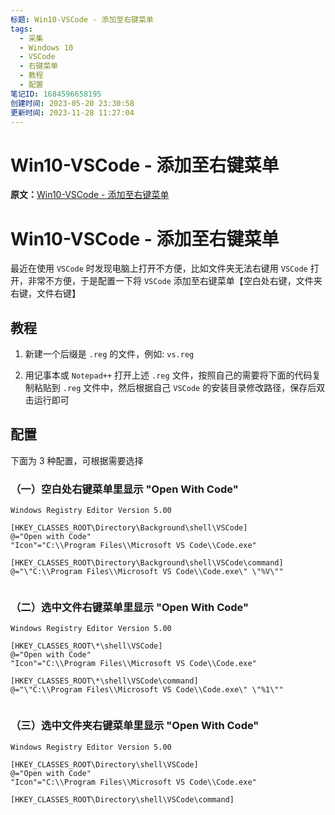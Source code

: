 ```yaml
---
标题: Win10-VSCode - 添加至右键菜单
tags:
  - 采集
  - Windows 10
  - VSCode
  - 右键菜单
  - 教程
  - 配置
笔记ID: 1684596658195
创建时间: 2023-05-20 23:30:58
更新时间: 2023-11-28 11:27:04
---
```


# Win10-VSCode - 添加至右键菜单

**原文：**[Win10-VSCode - 添加至右键菜单](https://juejin.cn/post/7028823525125259272)

# Win10-VSCode - 添加至右键菜单

最近在使用 `VSCode` 时发现电脑上打开不方便，比如文件夹无法右键用 `VSCode` 打开，非常不方便，于是配置一下将 `VSCode` 添加至右键菜单【空白处右键，文件夹右键，文件右键】

## 教程

1. 新建一个后缀是 `.reg` 的文件，例如: `vs.reg`

2. 用记事本或 `Notepad++` 打开上述 `.reg` 文件，按照自己的需要将下面的代码复制粘贴到 `.reg` 文件中，然后根据自己 `VSCode` 的安装目录修改路径，保存后双击运行即可

## 配置

下面为 3 种配置，可根据需要选择

### （一）空白处右键菜单里显示 "Open With Code"

```
Windows Registry Editor Version 5.00

[HKEY_CLASSES_ROOT\Directory\Background\shell\VSCode]
@="Open with Code"
"Icon"="C:\\Program Files\\Microsoft VS Code\\Code.exe"

[HKEY_CLASSES_ROOT\Directory\Background\shell\VSCode\command]
@="\"C:\\Program Files\\Microsoft VS Code\\Code.exe\" \"%V\""


```

### （二）选中文件右键菜单里显示 "Open With Code"

```
Windows Registry Editor Version 5.00

[HKEY_CLASSES_ROOT\*\shell\VSCode]
@="Open with Code"
"Icon"="C:\\Program Files\\Microsoft VS Code\\Code.exe"

[HKEY_CLASSES_ROOT\*\shell\VSCode\command]
@="\"C:\\Program Files\\Microsoft VS Code\\Code.exe\" \"%1\""


```

### （三）选中文件夹右键菜单里显示 "Open With Code"

```
Windows Registry Editor Version 5.00

[HKEY_CLASSES_ROOT\Directory\shell\VSCode]
@="Open with Code"
"Icon"="C:\\Program Files\\Microsoft VS Code\\Code.exe"

[HKEY_CLASSES_ROOT\Directory\shell\VSCode\command]
